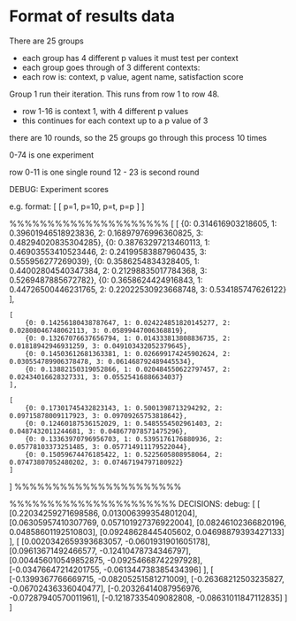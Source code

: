 # Format of results data
There are 25 groups
- each group has 4 different p values it must test per context
- each group goes through of 3 different contexts:
- each row is: context, p value, agent name, satisfaction score

Group 1 run their iteration. This runs from row 1 to row 48.
- row 1-16 is context 1, with 4 different p values
- this continues for each context up to a p value of 3


there are 10 rounds, so the 25 groups go through this process 10 times

0-74 is one experiment


row 0-11 is one single round
12 - 23 is second round

DEBUG: Experiment scores

e.g. format:
[
    [
        p=1,
        p=10,
        p=t,
        p=p
    ]
]

%%%%%%%%%%%%%%%%%%%%%
 [
    [
        {0: 0.314616903218605, 1: 0.39601946518923836, 2: 0.16897976996360825, 3: 0.48294020835304285}, 
        {0: 0.38763297213460113, 1: 0.46903553410523446, 2: 0.24199583887960435, 3: 0.555956277269039}, 
        {0: 0.3586254834328405, 1: 0.44002804540347384, 2: 0.21298835017784368, 3: 0.5269487885672782}, 
        {0: 0.3658624424916843, 1: 0.44726500446231765, 2: 0.22022530923668748, 3: 0.534185747626122}
    ],
 
    [
        {0: 0.14256180438787647, 1: 0.024224851820145277, 2: 0.02808046748062113, 3: 0.05899447006368819}, 
        {0: 0.13267076637656794, 1: 0.014333813808836735, 2: 0.01818942946931259, 3: 0.049103432052379645}, 
        {0: 0.14503612681363381, 1: 0.026699174245902624, 2: 0.030554789906378478, 3: 0.061468792489445534}, 
        {0: 0.13882150319052866, 1: 0.020484550622797457, 2: 0.02434016628327331, 3: 0.05525416886634037}
    ],
    
    [
        {0: 0.17301745432823143, 1: 0.5001398713294292, 2: 0.09715878009117923, 3: 0.09709265753818642}, 
        {0: 0.12460187536152029, 1: 0.5485554502961403, 2: 0.0487432011244681, 3: 0.048677078571475296}, 
        {0: 0.13363970796956703, 1: 0.5395176176880936, 2: 0.05778103373251485, 3: 0.057714911179522044}, 
        {0: 0.15059674476185422, 1: 0.5225605808958064, 2: 0.07473807052480202, 3: 0.07467194797180922}
    ]

]
%%%%%%%%%%%%%%%%%%%%%%


%%%%%%%%%%%%%%%%%%%%%%
DECISIONS:
debug:  [
    [
        [0.22034259271698586, 0.013006399354801204], 
        [0.06305957410307769, 0.057101927376922004], 
        [0.08246102366820196, 0.04858601192510803], 
        [0.09248628445405602, 0.04698879393427133]
    ], 
    [
        [0.0020342659393683057, -0.0601931901605178], 
        [0.09613671492466577, -0.12410478734346797], [0.004456010549852875, -0.09254668742297928], [-0.03476647214201755, -0.061344738385434396]
    ], 
    [
        [-0.1399367766669715, -0.08205251581271009], [-0.26368212503235827, -0.06702436336040477], [-0.20326414087956976, -0.07287940570011961], [-0.12187335409082808, -0.08631011847112835]
    ]
]